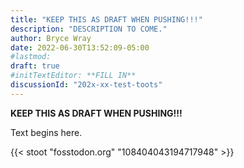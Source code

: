 ```yaml
---
title: "KEEP THIS AS DRAFT WHEN PUSHING!!!"
description: "DESCRIPTION TO COME."
author: Bryce Wray
date: 2022-06-30T13:52:09-05:00
#lastmod:
draft: true
#initTextEditor: **FILL IN**
discussionId: "202x-xx-test-toots"
---
```


**KEEP THIS AS DRAFT WHEN PUSHING!!!**

Text begins here.

<!-- {{< stoot "mastodon.technology" "108363758238065126" >}} -->

<!-- {{< stoot "fosstodon.org" "108403876466493634" >}} -->

<!-- {{< stoot "mastodon.online" "108405454964046877" >}} -->

<!-- {{< stoot "fosstodon.org" "108407949824231591" >}} -->

<!-- {{< stoot "aspiechattr.me" "108407954687320056" >}} -->

<!-- {{< stoot "mastodon.social" "108407972219696495" >}} -->

<!-- {{< stoot "mastodon.social" "100540497858007977" >}} -->

{{< stoot "fosstodon.org" "108404043194717948" >}}

<!-- {{< stoot "maly.io" "108408309263779506" >}} -->
